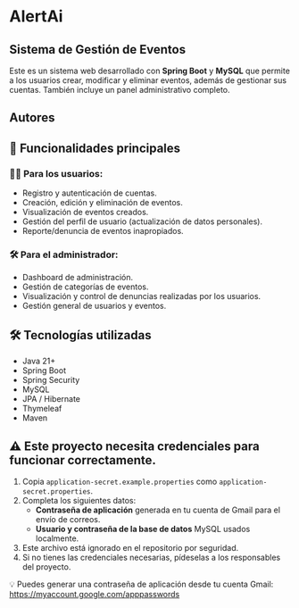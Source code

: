 # AlertAi
## Sistema de Gestión de Eventos

Este es un sistema web desarrollado con **Spring Boot** y **MySQL** que permite a los usuarios crear, modificar y eliminar eventos, además de gestionar sus cuentas. También incluye un panel administrativo completo.

## Autores

## 🚀 Funcionalidades principales

### 🧑‍💼 Para los usuarios:
- Registro y autenticación de cuentas.
- Creación, edición y eliminación de eventos.
- Visualización de eventos creados.
- Gestión del perfil de usuario (actualización de datos personales).
- Reporte/denuncia de eventos inapropiados.

### 🛠️ Para el administrador:
- Dashboard de administración.
- Gestión de categorías de eventos.
- Visualización y control de denuncias realizadas por los usuarios.
- Gestión general de usuarios y eventos.

## 🛠️ Tecnologías utilizadas

- Java 21+
- Spring Boot
- Spring Security 
- MySQL
- JPA / Hibernate
- Thymeleaf 
- Maven

## ⚠️ Este proyecto necesita credenciales para funcionar correctamente.

1. Copia `application-secret.example.properties` como `application-secret.properties`.
2. Completa los siguientes datos:
   - **Contraseña de aplicación** generada en tu cuenta de Gmail para el envío de correos.
   - **Usuario y contraseña de la base de datos** MySQL usados localmente.
3. Este archivo está ignorado en el repositorio por seguridad.
4. Si no tienes las credenciales necesarias, pídeselas a los responsables del proyecto.

💡 Puedes generar una contraseña de aplicación desde tu cuenta Gmail:  
https://myaccount.google.com/apppasswords
